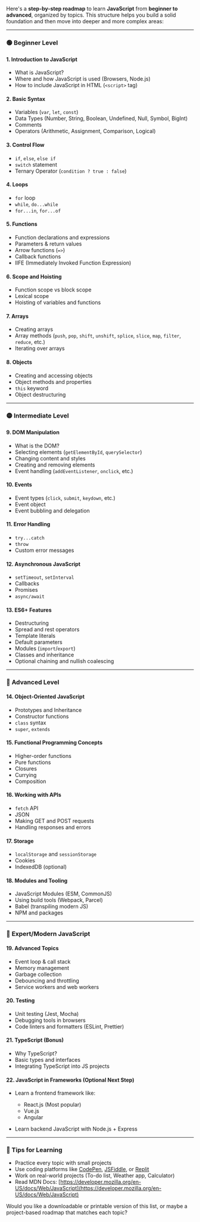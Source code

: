 Here's a **step-by-step roadmap** to learn **JavaScript** from **beginner to advanced**, organized by topics. This structure helps you build a solid foundation and then move into deeper and more complex areas:

---
### 🟢 **Beginner Level**

#### 1. **Introduction to JavaScript**

* What is JavaScript?
* Where and how JavaScript is used (Browsers, Node.js)
* How to include JavaScript in HTML (`<script>` tag)

#### 2. **Basic Syntax**

* Variables (`var`, `let`, `const`)
* Data Types (Number, String, Boolean, Undefined, Null, Symbol, BigInt)
* Comments
* Operators (Arithmetic, Assignment, Comparison, Logical)

#### 3. **Control Flow**

* `if`, `else`, `else if`
* `switch` statement
* Ternary Operator (`condition ? true : false`)

#### 4. **Loops**

* `for` loop
* `while`, `do...while`
* `for...in`, `for...of`

#### 5. **Functions**

* Function declarations and expressions
* Parameters & return values
* Arrow functions (`=>`)
* Callback functions
* IIFE (Immediately Invoked Function Expression)

#### 6. **Scope and Hoisting**

* Function scope vs block scope
* Lexical scope
* Hoisting of variables and functions

#### 7. **Arrays**

* Creating arrays
* Array methods (`push`, `pop`, `shift`, `unshift`, `splice`, `slice`, `map`, `filter`, `reduce`, etc.)
* Iterating over arrays

#### 8. **Objects**

* Creating and accessing objects
* Object methods and properties
* `this` keyword
* Object destructuring

---

### 🟡 **Intermediate Level**

#### 9. **DOM Manipulation**

* What is the DOM?
* Selecting elements (`getElementById`, `querySelector`)
* Changing content and styles
* Creating and removing elements
* Event handling (`addEventListener`, `onclick`, etc.)

#### 10. **Events**

* Event types (`click`, `submit`, `keydown`, etc.)
* Event object
* Event bubbling and delegation

#### 11. **Error Handling**

* `try...catch`
* `throw`
* Custom error messages

#### 12. **Asynchronous JavaScript**

* `setTimeout`, `setInterval`
* Callbacks
* Promises
* `async/await`

#### 13. **ES6+ Features**

* Destructuring
* Spread and rest operators
* Template literals
* Default parameters
* Modules (`import`/`export`)
* Classes and inheritance
* Optional chaining and nullish coalescing

---

### 🔵 **Advanced Level**

#### 14. **Object-Oriented JavaScript**

* Prototypes and Inheritance
* Constructor functions
* `class` syntax
* `super`, `extends`

#### 15. **Functional Programming Concepts**

* Higher-order functions
* Pure functions
* Closures
* Currying
* Composition

#### 16. **Working with APIs**

* `fetch` API
* JSON
* Making GET and POST requests
* Handling responses and errors

#### 17. **Storage**

* `localStorage` and `sessionStorage`
* Cookies
* IndexedDB (optional)

#### 18. **Modules and Tooling**

* JavaScript Modules (ESM, CommonJS)
* Using build tools (Webpack, Parcel)
* Babel (transpiling modern JS)
* NPM and packages

---

### 🔴 **Expert/Modern JavaScript**

#### 19. **Advanced Topics**

* Event loop & call stack
* Memory management
* Garbage collection
* Debouncing and throttling
* Service workers and web workers

#### 20. **Testing**

* Unit testing (Jest, Mocha)
* Debugging tools in browsers
* Code linters and formatters (ESLint, Prettier)

#### 21. **TypeScript (Bonus)**

* Why TypeScript?
* Basic types and interfaces
* Integrating TypeScript into JS projects

#### 22. **JavaScript in Frameworks (Optional Next Step)**

* Learn a frontend framework like:

  * React.js (Most popular)
  * Vue.js
  * Angular
* Learn backend JavaScript with Node.js + Express

---

### 📌 Tips for Learning

* Practice every topic with small projects
* Use coding platforms like [CodePen](https://codepen.io), [JSFiddle](https://jsfiddle.net), or [Replit](https://replit.com)
* Work on real-world projects (To-do list, Weather app, Calculator)
* Read MDN Docs: [https://developer.mozilla.org/en-US/docs/Web/JavaScript](https://developer.mozilla.org/en-US/docs/Web/JavaScript)

Would you like a downloadable or printable version of this list, or maybe a project-based roadmap that matches each topic?

